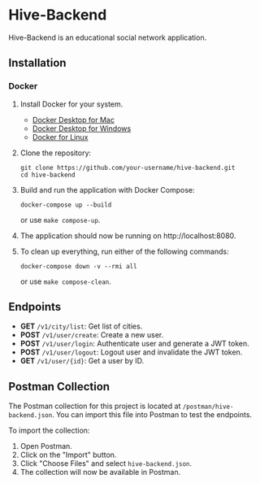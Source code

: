 # Hive-Backend

Hive-Backend is an educational social network application.

## Installation

### Docker

1. Install Docker for your system.
    - [Docker Desktop for Mac](https://hub.docker.com/editions/community/docker-ce-desktop-mac/)
    - [Docker Desktop for Windows](https://hub.docker.com/editions/community/docker-ce-desktop-windows/)
    - [Docker for Linux](https://docs.docker.com/install/linux/docker-ce/ubuntu/)

2. Clone the repository:
    ```
    git clone https://github.com/your-username/hive-backend.git
    cd hive-backend
    ```

3. Build and run the application with Docker Compose:
    ```
    docker-compose up --build
    ```
   or use `make compose-up`.
   
4. The application should now be running on http://localhost:8080.

5. To clean up everything, run either of the following commands:
    ```
    docker-compose down -v --rmi all
    ```
   or use `make compose-clean`.

## Endpoints

- **GET** `/v1/city/list`: Get list of cities.
- **POST** `/v1/user/create`: Create a new user.
- **POST** `/v1/user/login`: Authenticate user and generate a JWT token.
- **POST** `/v1/user/logout`: Logout user and invalidate the JWT token.
- **GET** `/v1/user/{id}`: Get a user by ID.

## Postman Collection

The Postman collection for this project is located at `/postman/hive-backend.json`. You can import this file into Postman to test the endpoints.

To import the collection:

1. Open Postman.
2. Click on the "Import" button.
3. Click "Choose Files" and select `hive-backend.json`.
4. The collection will now be available in Postman.